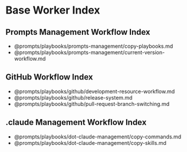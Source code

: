 # Base Worker Index

## Prompts Management Workflow Index

* @prompts/playbooks/prompts-management/copy-playbooks.md
* @prompts/playbooks/prompts-management/current-version-workflow.md

## GitHub Workflow Index

* @prompts/playbooks/github/development-resource-workflow.md
* @prompts/playbooks/github/release-system.md
* @prompts/playbooks/github/pull-request-branch-switching.md

## .claude Management Workflow Index

* @prompts/playbooks/dot-claude-management/copy-commands.md
* @prompts/playbooks/dot-claude-management/copy-skills.md
